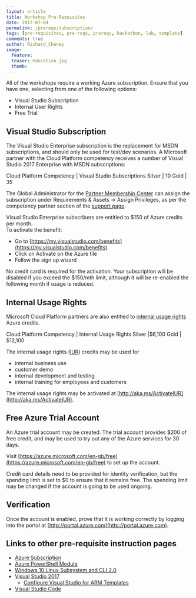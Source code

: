 ```yaml
---
layout: article
title: Workshop Pre-Requisites
date: 2017-07-04
permalink: /prereqs/subscription/
tags: [pre-requisites, pre-reqs, prereqs, hackathon, lab, template]
comments: true
author: Richard_Cheney
image:
  feature: 
  teaser: Education.jpg
  thumb: 
---
```

All of the workshops require a working Azure subscription.  Ensure that you have one, selecting from one of the following options:
* Visual Studio Subscription
* Internal User Rights
* Free Trial

## Visual Studio Subscription

The Visual Studio Enterprise subscription is the replacement for MSDN subscriptions, and should only be used for test/dev scenarios.  A Microsoft partner with the Cloud Platform competency receives a number of Visual Studio 2017 Enterprise with MSDN subscriptions:

Cloud Platform Competency | Visual Studio Subscriptions
Silver | 10
Gold | 35

The Global Administrator for the [Partner Membership Center](https://partners.microsoft.com/) can assign the subscription under Requirements & Assets -> Assign Privileges, as per the competency partner section of the [support page](https://support.microsoft.com/en-gb/help/4013871/microsoft-partner-network-mpn-visual-studio-subscriptions?tpqid=800-000036). 

Visual Studio Enterprise subscribers are entitled to $150 of Azure credits per month.  
To activate the benefit:
* Go to [https://my.visualstudio.com/benefits](https://my.visualstudio.com/benefits)
* Click on Activate on the Azure tile
* Follow the sign up wizard

No credit card is required for the activation.  Your subscription will be disabled if you exceed the $150/mth limit, although it will be re-enabled the following month if usage is reduced.


## Internal Usage Rights

Microsoft Cloud Platform partners are also entitled to [internal usage rights](https://azure.microsoft.com/en-us/pricing/member-offers/mpn-benefits/) Azure credits.  

Cloud Platform Competency | Internal Usage Rights
Silver |$6,100
Gold | $12,100

The internal usage rights ([IUR](http://aka.ms/iur)) credits may be used for 
* internal business use
* customer demo
* internal development and testing
* internal training for employees and customers 

The internal usage rights may be activated at [http://aka.ms/ActivateIUR](http://aka.ms/ActivateIUR).  

## Free Azure Trial Account

An Azure trial account may be created.  The trial account provides $200 of free credit, and may be used to try out any of the Azure services for 30 days.  

Visit [https://azure.microsoft.com/en-gb/free](https://azure.microsoft.com/en-gb/free) to set up the account. 

Credit card details need to be provided for identity verification, but the spending limit is set to $0 to ensure that it remains free.  The spending limit may be changed if the account is going to be used ongoing.  

## Verification 

Once the account is enabled, prove that it is working correctly by logging into the portal at [http://portal.azure.com](http://portal.azure.com).  



## Links to other pre-requisite instruction pages
 
* [Azure Subscription](../subscription)
* [Azure PowerShell Module](../powershell)
* [Windows 10 Linux Subsystem and CLI 2.0](../lxss)
* [Visual Studio 2017](../vs2017)
  * [Configure Visual Studio for ARM Templates](../vs2017-configure)
* [Visual Studio Code](../vscode)


